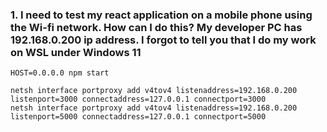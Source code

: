 ### 1. I need to test my react application on a mobile phone using the  Wi-fi network. How can I do this? My developer PC has 192.168.0.200 ip address. I forgot to tell you that I do my work on WSL under Windows 11

```shell
HOST=0.0.0.0 npm start

netsh interface portproxy add v4tov4 listenaddress=192.168.0.200 listenport=3000 connectaddress=127.0.0.1 connectport=3000
netsh interface portproxy add v4tov4 listenaddress=192.168.0.200 listenport=5000 connectaddress=127.0.0.1 connectport=5000
```
